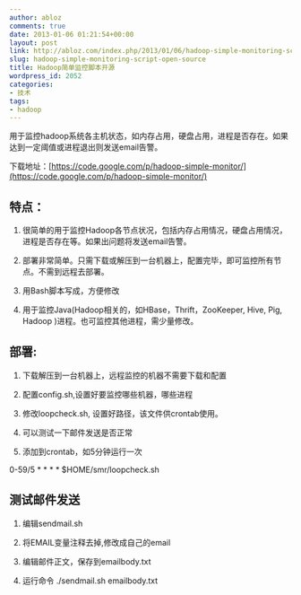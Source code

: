```yaml
---
author: abloz
comments: true
date: 2013-01-06 01:21:54+00:00
layout: post
link: http://abloz.com/index.php/2013/01/06/hadoop-simple-monitoring-script-open-source/
slug: hadoop-simple-monitoring-script-open-source
title: Hadoop简单监控脚本开源
wordpress_id: 2052
categories:
- 技术
tags:
- hadoop
---
```




用于监控hadoop系统各主机状态，如内存占用，硬盘占用，进程是否存在。如果达到一定阈值或进程退出则发送email告警。

下载地址：[https://code.google.com/p/hadoop-simple-monitor/](https://code.google.com/p/hadoop-simple-monitor/)


## 特点：





	
  1. 很简单的用于监控Hadoop各节点状况，包括内存占用情况，硬盘占用情况，进程是否存在等。如果出问题将发送email告警。

	
  2. 部署非常简单。只需下载或解压到一台机器上，配置完毕，即可监控所有节点。不需到远程去部署。

	
  3. 用Bash脚本写成，方便修改

	
  4. 用于监控Java(Hadoop相关的，如HBase，Thrift，ZooKeeper, Hive, Pig, Hadoop )进程。也可监控其他进程，需少量修改。




## 部署:





	
  1. 下载解压到一台机器上，远程监控的机器不需要下载和配置

	
  2. 配置config.sh,设置好要监控哪些机器，哪些进程

	
  3. 修改loopcheck.sh, 设置好路径，该文件供crontab使用。

	
  4. 可以测试一下邮件发送是否正常

	
  5. 添加到crontab，如5分钟运行一次


0-59/5 * * * * $HOME/smr/loopcheck.sh


## 测试邮件发送





	
  1. 编辑sendmail.sh

	
  2. 将EMAIL变量注释去掉,修改成自己的email

	
  3. 编辑邮件正文，保存到emailbody.txt

	
  4. 运行命令 ./sendmail.sh emailbody.txt


